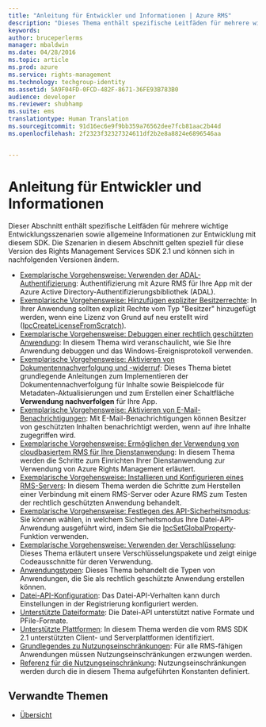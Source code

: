 ```yaml
---
title: "Anleitung für Entwickler und Informationen | Azure RMS"
description: "Dieses Thema enthält spezifische Leitfäden für mehrere wichtige Entwicklungsszenarien."
keywords: 
author: bruceperlerms
manager: mbaldwin
ms.date: 04/28/2016
ms.topic: article
ms.prod: azure
ms.service: rights-management
ms.technology: techgroup-identity
ms.assetid: 5A9F04FD-0FCD-482F-8671-36FE93B783B0
audience: developer
ms.reviewer: shubhamp
ms.suite: ems
translationtype: Human Translation
ms.sourcegitcommit: 91d16ec6e9f9bb359a76562dee7fcb81aac2b44d
ms.openlocfilehash: 2f2323f32327324611df2b2e8a8824e6896546aa


---
```


# Anleitung für Entwickler und Informationen

Dieser Abschnitt enthält spezifische Leitfäden für mehrere wichtige Entwicklungsszenarien sowie allgemeine Informationen zur Entwicklung mit diesem SDK. Die Szenarien in diesem Abschnitt gelten speziell für diese Version des Rights Management Services SDK 2.1 und können sich in nachfolgenden Versionen ändern.
- [Exemplarische Vorgehensweise: Verwenden der ADAL-Authentifizierung](how-to-use-adal-authentication.md): Authentifizierung mit Azure RMS für Ihre App mit der Azure Active Directory-Authentifizierungsbibliothek (ADAL).
- [Exemplarische Vorgehensweise: Hinzufügen expliziter Besitzerrechte](add-explicit-owner-rights.md): In Ihrer Anwendung sollten explizit Rechte vom Typ &quot;Besitzer&quot; hinzugefügt werden, wenn eine Lizenz von Grund auf neu erstellt wird ([IpcCreateLicenseFromScratch](/rights-management/sdk/2.1/api/win/functions#msipc_ipccreatelicensefromscratch)).
- [Exemplarische Vorgehensweise: Debuggen einer rechtlich geschützten Anwendung](debugging-applications-that-use-ad-rms.md): In diesem Thema wird veranschaulicht, wie Sie Ihre Anwendung debuggen und das Windows-Ereignisprotokoll verwenden.
- [Exemplarische Vorgehensweise: Aktivieren von Dokumentennachverfolgung und -widerruf](tracking-content.md): Dieses Thema bietet grundlegende Anleitungen zum Implementieren der Dokumentennachverfolgung für Inhalte sowie Beispielcode für Metadaten-Aktualisierungen und zum Erstellen einer Schaltfläche **Verwendung nachverfolgen** für Ihre App.
- [Exemplarische Vorgehensweise: Aktivieren von E-Mail-Benachrichtigungen](how-to-enable-email-notification.md): Mit E-Mail-Benachrichtigungen können Besitzer von geschützten Inhalten benachrichtigt werden, wenn auf ihre Inhalte zugegriffen wird.
- [Exemplarische Vorgehensweise: Ermöglichen der Verwendung von cloudbasiertem RMS für Ihre Dienstanwendung](how-to-use-file-api-with-aadrm-cloud.md): In diesem Thema werden die Schritte zum Einrichten Ihrer Dienstanwendung zur Verwendung von Azure Rights Management erläutert.
- [Exemplarische Vorgehensweise: Installieren und Konfigurieren eines RMS-Servers](how-to-install-and-configure-an-rms-server.md): In diesem Thema werden die Schritte zum Herstellen einer Verbindung mit einem RMS-Server oder Azure RMS zum Testen der rechtlich geschützten Anwendung behandelt.
- [Exemplarische Vorgehensweise: Festlegen des API-Sicherheitsmodus](setting-the-api-security-mode-api-mode.md): Sie können wählen, in welchem Sicherheitsmodus Ihre Datei-API-Anwendung ausgeführt wird, indem Sie die [IpcSetGlobalProperty](/rights-management/sdk/2.1/api/win/functions#msipc_ipcsetglobalproperty)-Funktion verwenden.
- [Exemplarische Vorgehensweise: Verwenden der Verschlüsselung](working-with-encryption.md): Dieses Thema erläutert unsere Verschlüsselungspakete und zeigt einige Codeausschnitte für deren Verwendung.
- [Anwendungstypen](application-types.md): Dieses Thema behandelt die Typen von Anwendungen, die Sie als rechtlich geschützte Anwendung erstellen können.
- [Datei-API-Konfiguration](file-api-configuration.md): Das Datei-API-Verhalten kann durch Einstellungen in der Registrierung konfiguriert werden.
- [Unterstützte Dateiformate](supported-file-formats.md): Die Datei-API unterstützt native Formate und PFile-Formate.
- [Unterstützte Plattformen](supported-platforms.md): In diesem Thema werden die vom RMS SDK 2.1 unterstützten Client- und Serverplattformen identifiziert.
- [Grundlegendes zu Nutzungseinschränkungen](understanding-usage-restrictions.md): Für alle RMS-fähigen Anwendungen müssen Nutzungseinschränkungen erzwungen werden.
- [Referenz für die Nutzungseinschränkung](usage-restriction-reference.md): Nutzungseinschränkungen werden durch die in diesem Thema aufgeführten Konstanten definiert.

 
## Verwandte Themen ##
* [Übersicht](ad-rms-overview.md)
 

 



<!--HONumber=Jun16_HO4-->


